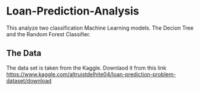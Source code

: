 # Loan-Prediction-Analysis
This analyze two classification Machine Learning models. The Decion Tree and the Random Forest Classifier.

## The Data
The data set is taken from the Kaggle. Downlaod it from this link  
https://www.kaggle.com/altruistdelhite04/loan-prediction-problem-dataset/download


